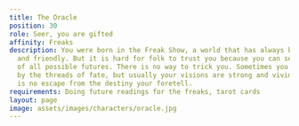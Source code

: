 ```yaml
---
title: The Oracle
position: 30
role: Seer, you are gifted
affinity: Freaks
description: You were born in the Freak Show, a world that has always been very supportive
  and friendly. But it is hard for folk to trust you because you can see the outcome
  of all possible futures. There is no way to trick you. Sometimes you are confused
  by the threads of fate, but usually your visions are strong and vivid and there
  is no escape from the destiny your foretell.
requirements: Doing future readings for the freaks, tarot cards
layout: page
image: assets/images/characters/oracle.jpg
---
```


